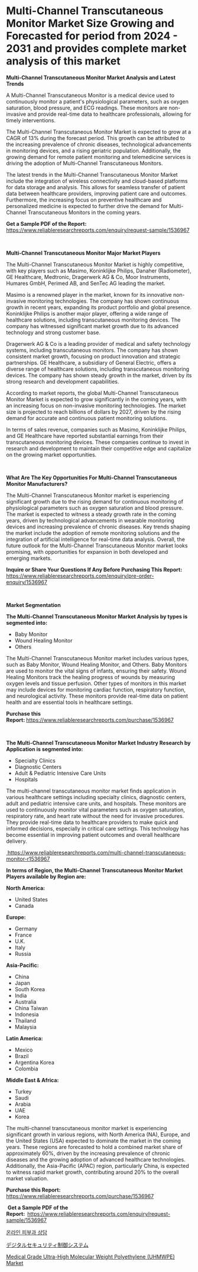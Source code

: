 <p><h1>Multi-Channel Transcutaneous Monitor Market Size Growing and Forecasted for period from 2024 - 2031 and provides complete market analysis of this market</h1></p><p><strong>Multi-Channel Transcutaneous Monitor Market Analysis and Latest Trends</strong></p>
<p><p>A Multi-Channel Transcutaneous Monitor is a medical device used to continuously monitor a patient's physiological parameters, such as oxygen saturation, blood pressure, and ECG readings. These monitors are non-invasive and provide real-time data to healthcare professionals, allowing for timely interventions.</p><p>The Multi-Channel Transcutaneous Monitor Market is expected to grow at a CAGR of 13% during the forecast period. This growth can be attributed to the increasing prevalence of chronic diseases, technological advancements in monitoring devices, and a rising geriatric population. Additionally, the growing demand for remote patient monitoring and telemedicine services is driving the adoption of Multi-Channel Transcutaneous Monitors.</p><p>The latest trends in the Multi-Channel Transcutaneous Monitor Market include the integration of wireless connectivity and cloud-based platforms for data storage and analysis. This allows for seamless transfer of patient data between healthcare providers, improving patient care and outcomes. Furthermore, the increasing focus on preventive healthcare and personalized medicine is expected to further drive the demand for Multi-Channel Transcutaneous Monitors in the coming years.</p></p>
<p><strong>Get a Sample PDF of the Report:&nbsp;</strong> <a href="https://www.reliableresearchreports.com/enquiry/request-sample/1536967">https://www.reliableresearchreports.com/enquiry/request-sample/1536967</a></p>
<p>&nbsp;</p>
<p><strong>Multi-Channel Transcutaneous Monitor Major Market Players</strong></p>
<p><p>The Multi-Channel Transcutaneous Monitor Market is highly competitive, with key players such as Masimo, Koninklijke Philips, Danaher (Radiometer), GE Healthcare, Medtronic, Dragerwerk AG & Co, Moor Instruments, Humares GmbH, Perimed AB, and SenTec AG leading the market.</p><p>Masimo is a renowned player in the market, known for its innovative non-invasive monitoring technologies. The company has shown continuous growth in recent years, expanding its product portfolio and global presence. Koninklijke Philips is another major player, offering a wide range of healthcare solutions, including transcutaneous monitoring devices. The company has witnessed significant market growth due to its advanced technology and strong customer base.</p><p>Dragerwerk AG & Co is a leading provider of medical and safety technology systems, including transcutaneous monitors. The company has shown consistent market growth, focusing on product innovation and strategic partnerships. GE Healthcare, a subsidiary of General Electric, offers a diverse range of healthcare solutions, including transcutaneous monitoring devices. The company has shown steady growth in the market, driven by its strong research and development capabilities.</p><p>According to market reports, the global Multi-Channel Transcutaneous Monitor Market is expected to grow significantly in the coming years, with an increasing focus on non-invasive monitoring technologies. The market size is projected to reach billions of dollars by 2027, driven by the rising demand for accurate and continuous patient monitoring solutions.</p><p>In terms of sales revenue, companies such as Masimo, Koninklijke Philips, and GE Healthcare have reported substantial earnings from their transcutaneous monitoring devices. These companies continue to invest in research and development to maintain their competitive edge and capitalize on the growing market opportunities.</p></p>
<p>&nbsp;</p>
<p><strong>What Are The Key Opportunities For Multi-Channel Transcutaneous Monitor Manufacturers?</strong></p>
<p><p>The Multi-Channel Transcutaneous Monitor market is experiencing significant growth due to the rising demand for continuous monitoring of physiological parameters such as oxygen saturation and blood pressure. The market is expected to witness a steady growth rate in the coming years, driven by technological advancements in wearable monitoring devices and increasing prevalence of chronic diseases. Key trends shaping the market include the adoption of remote monitoring solutions and the integration of artificial intelligence for real-time data analysis. Overall, the future outlook for the Multi-Channel Transcutaneous Monitor market looks promising, with opportunities for expansion in both developed and emerging markets.</p></p>
<p><strong>Inquire or Share Your Questions If Any Before Purchasing This Report:</strong> <a href="https://www.reliableresearchreports.com/enquiry/pre-order-enquiry/1536967">https://www.reliableresearchreports.com/enquiry/pre-order-enquiry/1536967</a></p>
<p>&nbsp;</p>
<p><strong>Market Segmentation</strong></p>
<p><strong>The Multi-Channel Transcutaneous Monitor Market Analysis by types is segmented into:</strong></p>
<p><ul><li>Baby Monitor</li><li>Wound Healing Monitor</li><li>Others</li></ul></p>
<p><p>The Multi-Channel Transcutaneous Monitor market includes various types, such as Baby Monitor, Wound Healing Monitor, and Others. Baby Monitors are used to monitor the vital signs of infants, ensuring their safety. Wound Healing Monitors track the healing progress of wounds by measuring oxygen levels and tissue perfusion. Other types of monitors in this market may include devices for monitoring cardiac function, respiratory function, and neurological activity. These monitors provide real-time data on patient health and are essential tools in healthcare settings.</p></p>
<p><strong>Purchase this Report:&nbsp;</strong><a href="https://www.reliableresearchreports.com/purchase/1536967">https://www.reliableresearchreports.com/purchase/1536967</a></p>
<p>&nbsp;</p>
<p><strong>The Multi-Channel Transcutaneous Monitor Market Industry Research by Application is segmented into:</strong></p>
<p><ul><li>Specialty Clinics</li><li>Diagnostic Centers</li><li>Adult & Pediatric Intensive Care Units</li><li>Hospitals</li></ul></p>
<p><p>The multi-channel transcutaneous monitor market finds application in various healthcare settings including specialty clinics, diagnostic centers, adult and pediatric intensive care units, and hospitals. These monitors are used to continuously monitor vital parameters such as oxygen saturation, respiratory rate, and heart rate without the need for invasive procedures. They provide real-time data to healthcare providers to make quick and informed decisions, especially in critical care settings. This technology has become essential in improving patient outcomes and overall healthcare delivery.</p></p>
<p><a href="https://www.reliableresearchreports.com/multi-channel-transcutaneous-monitor-r1536967">&nbsp;https://www.reliableresearchreports.com/multi-channel-transcutaneous-monitor-r1536967</a></p>
<p><strong>In terms of Region, the Multi-Channel Transcutaneous Monitor Market Players available by Region are:</strong></p>
<p>
    <p> <strong> North America: </strong>
        <ul>
            <li>United States</li>
            <li>Canada</li>
        </ul>
        </p> 
    <p> <strong> Europe: </strong>
        <ul>
            <li>Germany</li>
            <li>France</li>
            <li>U.K.</li>
            <li>Italy</li>
            <li>Russia</li>
        </ul>
        </p> 
    <p> <strong> Asia-Pacific: </strong>
        <ul>
            <li>China</li>
            <li>Japan</li>
            <li>South Korea</li>
            <li>India</li>
            <li>Australia</li>
            <li>China Taiwan</li>
            <li>Indonesia</li>
            <li>Thailand</li>
            <li>Malaysia</li>
        </ul>
        </p> 
    <p> <strong> Latin America: </strong>
        <ul>
            <li>Mexico</li>
            <li>Brazil</li>
            <li>Argentina Korea</li>
            <li>Colombia</li>
        </ul>
        </p> 
    <p> <strong> Middle East & Africa: </strong>
        <ul>
            <li>Turkey</li>
            <li>Saudi</li>
            <li>Arabia</li>
            <li>UAE</li>
            <li>Korea</li>
        </ul>
    </p>
    </p>
<p><p>The multi-channel transcutaneous monitor market is experiencing significant growth in various regions, with North America (NA), Europe, and the United States (USA) expected to dominate the market in the coming years. These regions are forecasted to hold a combined market share of approximately 60%, driven by the increasing prevalence of chronic diseases and the growing adoption of advanced healthcare technologies. Additionally, the Asia-Pacific (APAC) region, particularly China, is expected to witness rapid market growth, contributing around 20% to the overall market valuation.</p></p>
<p><strong>Purchase this Report: </strong><a href="https://www.reliableresearchreports.com/purchase/1536967">https://www.reliableresearchreports.com/purchase/1536967</a></p>
<p>&nbsp;<strong>Get a Sample PDF of the Report:&nbsp;&nbsp;</strong><a href="https://www.reliableresearchreports.com/enquiry/request-sample/1536967">https://www.reliableresearchreports.com/enquiry/request-sample/1536967</a></p>
<p><strong></strong></p>
<p><p><a href="https://github.com/jntpkh496620/Market-Research-Report-List-2/blob/main/902394246633.md">온라인 피부과 상담</a></p><p><a href="https://github.com/lababdou/Market-Research-Report-List-3/blob/main/289038451686.md">デジタルセキュリティ制御システム</a></p><p><a href="https://three-jumbo-f6d.notion.site/Medical-Grade-Ultra-High-Molecular-Weight-Polyethylene-UHMWPE-Market-Size-and-Market-Trends-Compl-6e46ab5c910d4b2da0ccc379afe889a1">Medical Grade Ultra-High Molecular Weight Polyethylene (UHMWPE) Market</a></p></p>